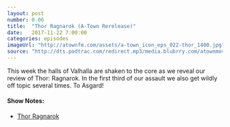 ```yaml
---
layout: post
number: 0.06
title:  "Thor Ragnarok (A-Town Rerelease)"
date:   2017-11-22 7:00:00
categories: episodes
imageUrl: "http://atownfm.com/assets/a-town_icon_eps_022-thor_1400.jpg"
source: "http://dts.podtrac.com/redirect.mp3/media.blubrry.com/atownmovies/podcast.atownmovies.com/audio/A-Town_022_Thor_64bit.mp3"
---
```


This week the halls of Valhalla are shaken to the core as we reveal our review of Thor: Ragnarok. In the first third of our assault we also get wildly off topic several times. To Asgard!

<!-- excerpt-end -->

#### Show Notes:
- [Thor Ragnarok](http://www.imdb.com/title/tt3501632/)